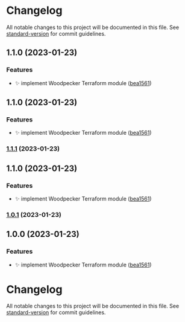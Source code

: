 # Changelog

All notable changes to this project will be documented in this file. See [standard-version](https://github.com/conventional-changelog/standard-version) for commit guidelines.

## 1.1.0 (2023-01-23)


### Features

* :sparkles: implement Woodpecker Terraform module ([bea1561](https://gitea.ravianand.me/Dan6erbond/terraform-kubernetes-woodpecker/commit/bea1561c7adbbd66c0df56a9088c7b3c067110e2))

## 1.1.0 (2023-01-23)


### Features

* :sparkles: implement Woodpecker Terraform module ([bea1561](https://gitea.ravianand.me/Dan6erbond/terraform-kubernetes-woodpecker/commit/bea1561c7adbbd66c0df56a9088c7b3c067110e2))

### [1.1.1](https://gitea.ravianand.me/Dan6erbond/terraform-kubernetes-woodpecker/compare/v1.1.0...v1.1.1) (2023-01-23)

## 1.1.0 (2023-01-23)


### Features

* :sparkles: implement Woodpecker Terraform module ([bea1561](https://gitea.ravianand.me/Dan6erbond/terraform-kubernetes-woodpecker/commit/bea1561c7adbbd66c0df56a9088c7b3c067110e2))

### [1.0.1](https://gitea.ravianand.me/Dan6erbond/terraform-kubernetes-woodpecker/compare/v1.0.0...v1.0.1) (2023-01-23)

## 1.0.0 (2023-01-23)


### Features

* :sparkles: implement Woodpecker Terraform module ([bea1561](https://gitea.ravianand.me/Dan6erbond/terraform-kubernetes-woodpecker/commit/bea1561c7adbbd66c0df56a9088c7b3c067110e2))

# Changelog

All notable changes to this project will be documented in this file. See [standard-version](https://github.com/conventional-changelog/standard-version) for commit guidelines.
